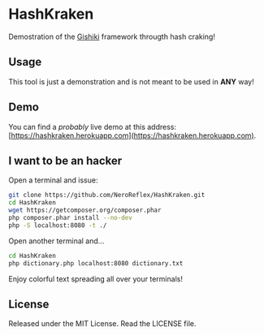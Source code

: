 # HashKraken
Demostration of the [Gishiki](https://github.com/NeroReflex/Gishiki) framework througth hash craking!

## Usage
This tool is just a demonstration and is not meant to be used in __ANY__ way!

## Demo
You can find a *probably* live demo at this address: [https://hashkraken.herokuapp.com](https://hashkraken.herokuapp.com).

## I want to be an hacker
Open a terminal and issue:
```sh
git clone https://github.com/NeroReflex/HashKraken.git
cd HashKraken
wget https://getcomposer.org/composer.phar
php composer.phar install --no-dev
php -S localhost:8080 -t ./
```

Open another terminal and...
```sh
cd HashKraken
php dictionary.php localhost:8080 dictionary.txt
```

Enjoy colorful text spreading all over your terminals!

## License
Released under the MIT License. Read the LICENSE file.
